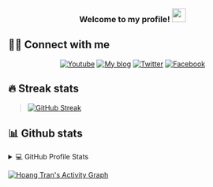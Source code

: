 <h3 align="center">
  Welcome to my profile!
  <img src="https://media.giphy.com/media/hvRJCLFzcasrR4ia7z/giphy.gif" width="28">
</h3>

## 🙋‍♂️ Connect with me

<!-- Badges template - https://github.com/badges/shields -->
<p align="center">
  <a href="https://www.youtube.com/channel/UC7jAJMVtvAg8W9mmPXJ-Zgw"><img alt="Youtube" title="Youtube" src="https://img.shields.io/badge/-YouTube-red?style=for-the-badge&logo=youtube&logoColor=white"/></a>
  <a href="https://hoangtran.dev"><img alt="My blog" title="Blog" src="https://img.shields.io/badge/My website-FF5722.svg?style=for-the-badge&logo=blogger&logoColor=white"/></a>
  <a href="https://twitter.com/hoangtran2198"><img alt="Twitter" title="Twitter" src="https://img.shields.io/badge/-Twitter-1DA1F2?style=for-the-badge&logo=twitter&logoColor=white"/></a>
  <a href="https://www.facebook.com/hoangtran.dev/"><img alt="Facebook" title="Twitter" src="https://img.shields.io/badge/Facebook-%231877F2.svg?style=for-the-badge&logo=Facebook&logoColor=white"/></a>
</p>


## 🔥 Streak stats

<!-- GitHub Readme Streak Stats - https://github.com/DenverCoder1/github-readme-streak-stats -->
> [![GitHub Streak](https://github-readme-streak-stats.herokuapp.com?user=hoangtran2&theme=radical&hide_border=true)](https://github.com/hoangtran2)


## 📊 Github stats

<!-- https://github.com/anuraghazra/github-readme-stats -->
<details> 
  <summary>💻 GitHub Profile Stats</summary>
  <br/>
    <a href="https://github.com/hoangtran2"><img alt="Hoang Tran's Github Stats" src="https://denvercoder1-github-readme-stats.vercel.app/api?username=hoangtran2&show_icons=true&count_private=true&theme=react&hide_border=true&bg_color=1F222E&title_color=F85D7F&icon_color=F8D866" /></a>
  <a href="https://github.com/hoangtran2"><img alt="Hoang Tran's Top Languages" src="https://denvercoder1-github-readme-stats.vercel.app/api/top-langs/?username=hoangtran2&langs_count=8&layout=compact&theme=react&hide_border=true&bg_color=1F222E&title_color=F85D7F&icon_color=F8D866" /></a>
  <br/>
  <b>Note:</b> Top languages is only a metric of the languages my public code consists of and doesn't reflect experience or skill level.
</details>


<!-- https://github.com/jamesgeorge007/github-activity-readme -->
  <a href="https://github.com/hoangtran2"><img alt="Hoang Tran's Activity Graph" src="https://activity-graph.herokuapp.com/graph?username=hoangtran2&bg_color=1F222E&color=F8D866&line=F85D7F&point=FFFFFF&hide_border=true" /></a>
